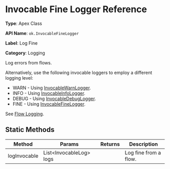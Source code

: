 # Invocable Fine Logger Reference

**Type**: Apex Class

**API Name**: `ok.InvocableFineLogger`

**Label**: Log Fine

**Category**: Logging

Log errors from flows.

Alternatively, use the following invocable loggers to employ a different logging level:

-   WARN - Using [InvocableWarnLogger](InvocableWarnLogger.md).
-   INFO - Using [InvocableInfoLogger](InvocableInfoLogger.md).
-   DEBUG - Using [InvocableDebugLogger](InvocableDebugLogger.md).
-   FINE - Using [InvocableFineLogger](InvocableFineLogger.md).

See [Flow Logging](../docs/api/flow-logging.md).

## Static Methods

| Method       | Params                   | Returns | Description           |
| ------------ | ------------------------ | ------- | --------------------- |
| logInvocable | List<InvocableLog\> logs |         | Log fine from a flow. |
